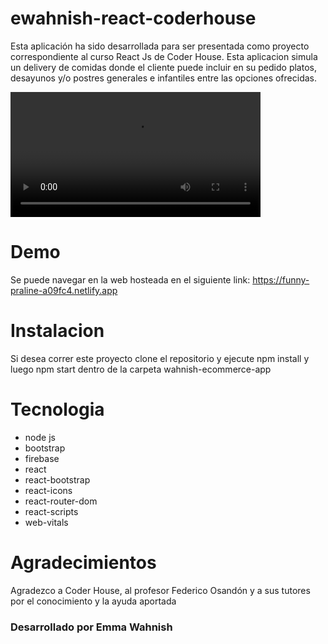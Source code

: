# ewahnish-react-coderhouse

Esta aplicación ha sido desarrollada para ser presentada como proyecto correspondiente al curso React Js de Coder House.
Esta aplicacion simula un delivery de comidas donde el cliente puede incluir en su pedido platos, desayunos y/o postres generales e infantiles entre las opciones ofrecidas.

<video width="400" height="auto" controls>
  <source src="./wahnish-ecommerce-app/src/assets/delivery.mp4" type="video/mp4">
</video>

# Demo

Se puede navegar en la web hosteada en el siguiente link: https://funny-praline-a09fc4.netlify.app

# Instalacion

Si desea correr este proyecto clone el repositorio y ejecute npm install y luego npm start dentro de la carpeta wahnish-ecommerce-app

# Tecnologia

<ul>
  <li>node js</li>
  <li>bootstrap</li>
  <li>firebase</li>
  <li>react</li>
  <li>react-bootstrap</li>
  <li>react-icons</li>
  <li>react-router-dom</li>
  <li>react-scripts</li>
  <li>web-vitals</li>
</ul>

# Agradecimientos

Agradezco a Coder House, al profesor Federico Osandón y a sus tutores por el conocimiento y la ayuda aportada

<h3>Desarrollado por Emma Wahnish<h3>



